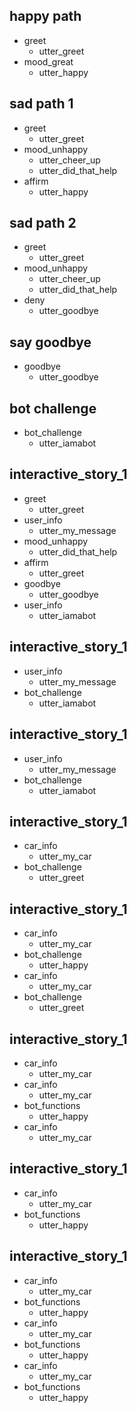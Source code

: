 ## happy path
* greet
  - utter_greet
* mood_great
  - utter_happy

## sad path 1
* greet
  - utter_greet
* mood_unhappy
  - utter_cheer_up
  - utter_did_that_help
* affirm
  - utter_happy

## sad path 2
* greet
  - utter_greet
* mood_unhappy
  - utter_cheer_up
  - utter_did_that_help
* deny
  - utter_goodbye

## say goodbye
* goodbye
  - utter_goodbye

## bot challenge
* bot_challenge
  - utter_iamabot

## interactive_story_1
* greet
    - utter_greet
* user_info
    - utter_my_message
* mood_unhappy
    - utter_did_that_help
* affirm
    - utter_greet
* goodbye
    - utter_goodbye
* user_info
    - utter_iamabot

## interactive_story_1
* user_info
    - utter_my_message
* bot_challenge
    - utter_iamabot

## interactive_story_1
* user_info
    - utter_my_message
* bot_challenge
    - utter_iamabot

## interactive_story_1
* car_info
    - utter_my_car
* bot_challenge
    - utter_greet

## interactive_story_1
* car_info
    - utter_my_car
* bot_challenge
    - utter_happy
* car_info
    - utter_my_car
* bot_challenge
    - utter_greet

## interactive_story_1
* car_info
    - utter_my_car
* car_info
    - utter_my_car
* bot_functions
    - utter_happy
* car_info
    - utter_my_car

## interactive_story_1
* car_info
    - utter_my_car
* bot_functions
    - utter_happy

## interactive_story_1
* car_info
    - utter_my_car
* bot_functions
    - utter_happy
* car_info
    - utter_my_car
* bot_functions
    - utter_happy
* car_info
    - utter_my_car
* bot_functions
    - utter_happy
